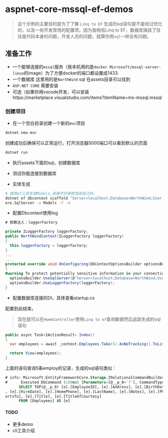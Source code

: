 # aspnet-core-mssql-ef-demos

> 这个示例的主要目的是为了了解 `Linq to EF` 生成的sql语句是不是经过优化的，以及一些开发常用的配置项。因为我相信Linq to EF，数据库搞挂了往往是代码本身的问题，开发人员的问题，就算你用`sql`一样会有问题。

## 准备工作

- 一个能够连接的`mssql`服务（我本机用的是`docker Microsoft/mssql-server-linux`的image）为了方便docker的端口都设置成1433.
- 一个数据库 这里用的是`NorthWind` sql 在assets目录可以找到
- `ASP.NET CORE` 需要安装
- 可选（如果你用vscode开发，可以安装https://marketplace.visualstudio.com/items?itemName=ms-mssql.mssql

### 创建项目

- 在一个空白目录创建一个新的`mvc`项目

```sh
dotnet new mvc
```
创建成功后确保可以正常运行，打开浏览器5000端口可以看到默认的页面

```sh
dotnet run
```
- 执行assets下面的sql，创建数据库

- 测试你能连接到数据库

- 实体生成

```sh
# 使用ef工具生成Models,连接字符串修改成自己的。
dotnet ef dbcontext scaffold "Server=localhost;Database=NorthWind;User Id=sa;Password=qtdqQoNOCz42;" Microsoft.EntityFrameworkC
ore.SqlServer -o Models -f -d
```

- 配置Dbcontext使用log
```csharp
# 依赖注入：loggerFactory

private ILoggerFactory loggerFactory;
public NorthWindContext(ILoggerFactory loggerFactory)
{
  this.loggerFactory = loggerFactory;
}
...
...
protected override void OnConfiguring(DbContextOptionsBuilder optionsBuilder)
{
#warning To protect potentially sensitive information in your connection string, you should move it out of source code. See http://go.microsoft.com/fwlink/?LinkId=723263 for guidance on storing connection strings.
  optionsBuilder.UseSqlServer(@"Server=localhost;Database=NorthWind;User Id=sa;Password=qtdqQoNOCz42;");
  optionsBuilder.UseLoggerFactory(loggerFactory);
}

```

- 配置数据库连接的DI，具体查看startup.cs


配置到此结束。

> 现在就可以在`HomeController`使用`Linq to ef`查询数据然后追踪生成的sql语句

```csharp
public async Task<IActionResult> Index()
{
  var employees = await _context.Employees.Take(5).AsNoTracking().ToListAsync();

  return View(employees);
}
```
上面的语句查询5条employ的记录，生成的sql语句类似：
```sql
# info: Microsoft.EntityFrameworkCore.Storage.IRelationalCommandBuilderFactory[1]
#      Executed DbCommand (180ms) [Parameters=[@__p_0='?'], CommandType='Text', CommandTimeout='30']
      SELECT TOP(@__p_0) [e].[EmployeeID], [e].[Address], [e].[BirthDate], [e].[City], [e].[Country], [e].[Extension], [e].[FirstName]
, [e].[HireDate], [e].[HomePhone], [e].[LastName], [e].[Notes], [e].[Photo], [e].[PhotoPath], [e].[PostalCode], [e].[Region], [e].[Rep
ortsTo], [e].[Title], [e].[TitleOfCourtesy]
      FROM [Employees] AS [e]
```

#### TODO 

- 更多demo
- cli工具介绍


